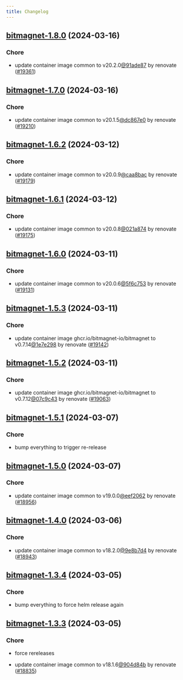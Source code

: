 ```yaml
---
title: Changelog
---
```




## [bitmagnet-1.8.0](https://github.com/truecharts/charts/compare/bitmagnet-1.7.0...bitmagnet-1.8.0) (2024-03-16)

### Chore



- update container image common to v20.2.0[@91ade87](https://github.com/91ade87) by renovate ([#19361](https://github.com/truecharts/charts/issues/19361))


## [bitmagnet-1.7.0](https://github.com/truecharts/charts/compare/bitmagnet-1.6.2...bitmagnet-1.7.0) (2024-03-16)

### Chore



- update container image common to v20.1.5[@dc867e0](https://github.com/dc867e0) by renovate ([#19210](https://github.com/truecharts/charts/issues/19210))


## [bitmagnet-1.6.2](https://github.com/truecharts/charts/compare/bitmagnet-1.6.1...bitmagnet-1.6.2) (2024-03-12)

### Chore



- update container image common to v20.0.9[@caa8bac](https://github.com/caa8bac) by renovate ([#19179](https://github.com/truecharts/charts/issues/19179))


## [bitmagnet-1.6.1](https://github.com/truecharts/charts/compare/bitmagnet-1.6.0...bitmagnet-1.6.1) (2024-03-12)

### Chore



- update container image common to v20.0.8[@021a874](https://github.com/021a874) by renovate ([#19175](https://github.com/truecharts/charts/issues/19175))


## [bitmagnet-1.6.0](https://github.com/truecharts/charts/compare/bitmagnet-1.5.3...bitmagnet-1.6.0) (2024-03-11)

### Chore



- update container image common to v20.0.6[@5f6c753](https://github.com/5f6c753) by renovate ([#19131](https://github.com/truecharts/charts/issues/19131))


## [bitmagnet-1.5.3](https://github.com/truecharts/charts/compare/bitmagnet-1.5.2...bitmagnet-1.5.3) (2024-03-11)

### Chore



- update container image ghcr.io/bitmagnet-io/bitmagnet to v0.7.14[@1e7e298](https://github.com/1e7e298) by renovate ([#19142](https://github.com/truecharts/charts/issues/19142))


## [bitmagnet-1.5.2](https://github.com/truecharts/charts/compare/bitmagnet-1.5.1...bitmagnet-1.5.2) (2024-03-11)

### Chore



- update container image ghcr.io/bitmagnet-io/bitmagnet to v0.7.12[@07c9c43](https://github.com/07c9c43) by renovate ([#19063](https://github.com/truecharts/charts/issues/19063))


## [bitmagnet-1.5.1](https://github.com/truecharts/charts/compare/bitmagnet-1.5.0...bitmagnet-1.5.1) (2024-03-07)

### Chore



- bump everything to trigger re-release


## [bitmagnet-1.5.0](https://github.com/truecharts/charts/compare/bitmagnet-1.4.0...bitmagnet-1.5.0) (2024-03-07)

### Chore



- update container image common to v19.0.0[@eef2062](https://github.com/eef2062) by renovate ([#18956](https://github.com/truecharts/charts/issues/18956))


## [bitmagnet-1.4.0](https://github.com/truecharts/charts/compare/bitmagnet-1.3.4...bitmagnet-1.4.0) (2024-03-06)

### Chore



- update container image common to v18.2.0[@9e8b7d4](https://github.com/9e8b7d4) by renovate ([#18943](https://github.com/truecharts/charts/issues/18943))


## [bitmagnet-1.3.4](https://github.com/truecharts/charts/compare/bitmagnet-1.3.3...bitmagnet-1.3.4) (2024-03-05)

### Chore



- bump everything to force helm release again


## [bitmagnet-1.3.3](https://github.com/truecharts/charts/compare/bitmagnet-1.3.1...bitmagnet-1.3.3) (2024-03-05)

### Chore



- force rereleases

- update container image common to v18.1.6[@904d84b](https://github.com/904d84b) by renovate ([#18835](https://github.com/truecharts/charts/issues/18835))